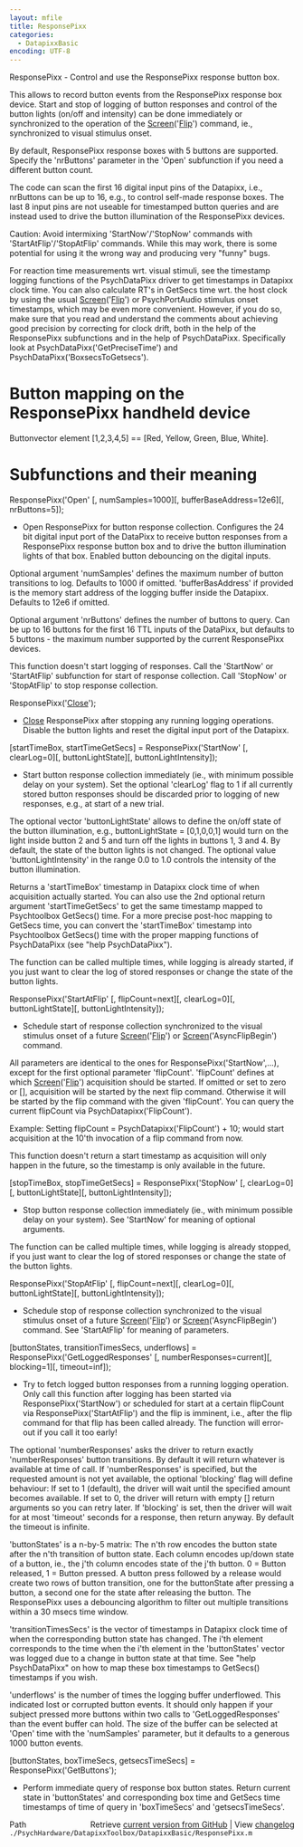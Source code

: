 ```yaml
---
layout: mfile
title: ResponsePixx
categories:
  - DatapixxBasic
encoding: UTF-8
---
```


ResponsePixx - Control and use the ResponsePixx response button box.

This allows to record button events from the ResponsePixx response box
device. Start and stop of logging of button responses and control of the
button lights \(on/off and intensity\) can be done immediately or
synchronized to the operation of the [Screen](/docs/Screen)\('[Flip](/docs/Flip)'\) command, ie.,
synchronized to visual stimulus onset.

By default, ResponsePixx response boxes with 5 buttons are supported.
Specify the 'nrButtons' parameter in the 'Open' subfunction if you need a
different button count.

The code can scan the first 16 digital input pins of the Datapixx, i.e.,
nrButtons can be up to 16, e.g., to control self-made response boxes. The
last 8 input pins are not useable for timestamped button queries and are
instead used to drive the button illumination of the ResponsePixx
devices.

Caution: Avoid intermixing 'StartNow'/'StopNow' commands with
'StartAtFlip'/'StopAtFlip' commands. While this may work, there is some
potential for using it the wrong way and producing very "funny" bugs.

For reaction time measurements wrt. visual stimuli, see the timestamp
logging functions of the PsychDataPixx driver to get timestamps in
Datapixx clock time. You can also calculate RT's in GetSecs time wrt. the
host clock by using the usual [Screen](/docs/Screen)\('[Flip](/docs/Flip)'\) or PsychPortAudio stimulus
onset timestamps, which may be even more convenient. However, if you do
so, make sure that you read and understand the comments about achieving
good precision by correcting for clock drift, both in the help of the
ResponsePixx subfunctions and in the help of PsychDataPixx. Specifically
look at PsychDataPixx\('GetPreciseTime'\) and
PsychDataPixx\('BoxsecsToGetsecs'\).


# Button mapping on the ResponsePixx handheld device

Buttonvector element \[1,2,3,4,5\] == \[Red, Yellow, Green, Blue, White\].


# Subfunctions and their meaning

ResponsePixx\('Open' \[, numSamples=1000\]\[, bufferBaseAddress=12e6\]\[, nrButtons=5\]\);
- Open ResponsePixx for button response collection. Configures the 24 bit
digital input port of the DataPixx to receive button responses from a
ResponsePixx response button box and to drive the button illumination
lights of that box. Enabled button debouncing on the digital inputs.

Optional argument 'numSamples' defines the maximum number of button
transitions to log. Defaults to 1000 if omitted. 'bufferBasAddress' if
provided is the memory start address of the logging buffer inside the
Datapixx. Defaults to 12e6 if omitted.

Optional argument 'nrButtons' defines the number of buttons to query. Can
be up to 16 buttons for the first 16 TTL inputs of the DataPixx, but
defaults to 5 buttons - the maximum number supported by the current
ResponsePixx devices.

This function doesn't start logging of responses. Call the 'StartNow' or
'StartAtFlip' subfunction for start of response collection. Call
'StopNow' or 'StopAtFlip' to stop response collection.


ResponsePixx\('[Close](/docs/Close)'\);
- [Close](/docs/Close) ResponsePixx after stopping any running logging operations.
Disable the button lights and reset the digital input port of the
Datapixx.


\[startTimeBox, startTimeGetSecs\] = ResponsePixx\('StartNow' \[, clearLog=0\]\[, buttonLightState\]\[, buttonLightIntensity\]\);
- Start button response collection immediately \(ie., with minimum
possible delay on your system\). Set the optional 'clearLog' flag to 1 if
all currently stored button responses should be discarded prior to
logging of new responses, e.g., at start of a new trial.

The optional vector 'buttonLightState' allows to define the on/off state
of the button illumination, e.g., buttonLightState = \[0,1,0,0,1\] would
turn on the light inside button 2 and 5 and turn off the lights in
buttons 1, 3 and 4. By default, the state of the button lights is not
changed. The optional value 'buttonLightIntensity' in the range 0.0 to
1.0 controls the intensity of the button illumination.

Returns a 'startTimeBox' timestamp in Datapixx clock time of when
acquisition actually started. You can also use the 2nd optional return
argument 'startTimeGetSecs' to get the same timestamp mapped to
Psychtoolbox GetSecs\(\) time. For a more precise post-hoc mapping to
GetSecs time, you can convert the 'startTimeBox' timestamp into
Psychtoolbox GetSecs\(\) time with the proper mapping functions of
PsychDataPixx \(see "help PsychDataPixx"\).

The function can be called multiple times, while logging is already
started, if you just want to clear the log of stored responses or change
the state of the button lights.


ResponsePixx\('StartAtFlip' \[, flipCount=next\]\[, clearLog=0\]\[, buttonLightState\]\[, buttonLightIntensity\]\);
- Schedule start of response collection synchronized to the visual stimulus
onset of a future [Screen](/docs/Screen)\('[Flip](/docs/Flip)'\) or [Screen](/docs/Screen)\('AsyncFlipBegin'\) command.

All parameters are identical to the ones for ResponsePixx\('StartNow',...\),
except for the first optional parameter 'flipCount'. 'flipCount' defines
at which [Screen](/docs/Screen)\('[Flip](/docs/Flip)'\) acquisition should be started. If omitted or
set to zero or \[\], acquisition will be started by the next flip command.
Otherwise it will be started by the flip command with the given
'flipCount'. You can query the current flipCount via PsychDatapixx\('FlipCount'\).

Example: Setting flipCount = PsychDatapixx\('FlipCount'\) + 10; would start
acquisition at the 10'th invocation of a flip command from now.

This function doesn't return a start timestamp as acquisition will
only happen in the future, so the timestamp is only available in the
future.


\[stopTimeBox, stopTimeGetSecs\] = ResponsePixx\('StopNow' \[, clearLog=0\]\[, buttonLightState\]\[, buttonLightIntensity\]\);
- Stop button response collection immediately \(ie., with minimum
possible delay on your system\). See 'StartNow' for meaning of optional
arguments.

The function can be called multiple times, while logging is already
stopped, if you just want to clear the log of stored responses or change
the state of the button lights.


ResponsePixx\('StopAtFlip' \[, flipCount=next\]\[, clearLog=0\]\[, buttonLightState\]\[, buttonLightIntensity\]\);
- Schedule stop of response collection synchronized to the visual stimulus
onset of a future [Screen](/docs/Screen)\('[Flip](/docs/Flip)'\) or [Screen](/docs/Screen)\('AsyncFlipBegin'\) command.
See 'StartAtFlip' for meaning of parameters.


\[buttonStates, transitionTimesSecs, underflows\] = ResponsePixx\('GetLoggedResponses' \[, numberResponses=current\]\[, blocking=1\]\[, timeout=inf\]\);
- Try to fetch logged button responses from a running logging
operation. Only call this function after logging has been
started via ResponsePixx\('StartNow'\) or scheduled for start at a
certain flipCount via ResponsePixx\('StartAtFlip'\) and the flip is
imminent, i.e., after the flip command for that flip has been called
already. The function will error-out if you call it too early\!

The optional 'numberResponses' asks the driver to return exactly
'numberResponses' button transitions. By default it will return whatever
is available at time of call. If 'numberResponses' is specified, but the
requested amount is not yet available, the optional 'blocking' flag will
define behaviour: If set to 1 \(default\), the driver will wait until the
specified amount becomes available. If set to 0, the driver will return
with empty \[\] return arguments so you can retry later. If 'blocking' is
set, then the driver will wait for at most 'timeout' seconds for a
response, then return anyway. By default the timeout is infinite.

'buttonStates' is a n-by-5 matrix: The n'th row encodes the button state
after the n'th transition of button state. Each column encodes up/down
state of a button, ie., the j'th column encodes state of the j'th button.
0 = Button released, 1 = Button pressed. A button press followed by a
release would create two rows of button transition, one for the
buttonState after pressing a button, a second one for the state after
releasing the button. The ResponsePixx uses a debouncing algorithm to
filter out multiple transitions within a 30 msecs time window.

'transitionTimesSecs' is the vector of timestamps in Datapixx clock time
of when the corresponding button state has changed. The i'th element
corresponds to the time when the i'th element in the 'buttonStates'
vector was logged due to a change in button state at that time. See
"help PsychDataPixx" on how to map these box timestamps to GetSecs\(\)
timestamps if you wish.

'underflows' is the number of times the logging buffer underflowed. This
indicated lost or corrupted button events. It should only happen if your
subject pressed more buttons within two calls to 'GetLoggedResponses'
than the event buffer can hold. The size of the buffer can be selected at
'Open' time with the 'numSamples' parameter, but it defaults to a
generous 1000 button events.


\[buttonStates, boxTimeSecs, getsecsTimeSecs\] = ResponsePixx\('GetButtons'\);
- Perform immediate query of response box button states. Return current
state in 'buttonStates' and corresponding box time and GetSecs time
timestamps of time of query in 'boxTimeSecs' and 'getsecsTimeSecs'.




<div class="code_header" style="text-align:right;">
  <span style="float:left;">Path&nbsp;&nbsp;</span> <span class="counter">Retrieve <a href=
  "https://raw.github.com/Psychtoolbox-3/Psychtoolbox-3/beta/./PsychHardware/DatapixxToolbox/DatapixxBasic/ResponsePixx.m">current version from GitHub</a> | View <a href=
  "https://github.com/Psychtoolbox-3/Psychtoolbox-3/commits/beta/./PsychHardware/DatapixxToolbox/DatapixxBasic/ResponsePixx.m">changelog</a></span>
</div>
<div class="code">
  <code>./PsychHardware/DatapixxToolbox/DatapixxBasic/ResponsePixx.m</code>
</div>
